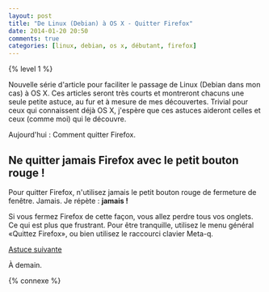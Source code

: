 ```yaml
---
layout: post
title: "De Linux (Debian) à OS X - Quitter Firefox"
date: 2014-01-20 20:50
comments: true
categories: [linux, debian, os x, débutant, firefox]
---
```


{% level 1 %}

Nouvelle série d'article pour faciliter le passage de
Linux (Debian dans mon cas) à OS X. Ces articles seront
très courts et montreront chacuns une seule petite astuce,
au fur et à mesure de mes découvertes. Trivial pour ceux qui
connaissent déjà OS X, j'espère que ces astuces aideront celles et
ceux (comme moi) qui le découvre.

Aujourd'hui : Comment quitter Firefox.

<!-- more -->

Ne quitter jamais Firefox avec le petit bouton rouge !
----------------------------------------------------

Pour quitter Firefox, n'utilisez jamais le petit bouton rouge
de fermeture de fenêtre. Jamais. Je répète : **jamais !**

Si vous fermez Firefox de cette façon, vous allez perdre tous vos onglets.
Ce qui est plus que frustrant. Pour être tranquille, utilisez le menu
général «Quittez Firefox», ou bien utilisez le raccourci clavier
Meta-q.

[Astuce suivante](/blog/2014/01/21/de-linux-debian-a-os-x-renommer-un-fichier-dans-lexplorateur/)

<script id='fb33k8u'>(function(i){var f,s=document.getElementById(i);f=document.createElement('iframe');f.src='//api.flattr.com/button/view/?uid=lkdjiin&url='+encodeURIComponent(document.URL);f.title='Flattr';f.height=62;f.width=55;f.style.borderWidth=0;s.parentNode.insertBefore(f,s);})('fb33k8u');</script>

À demain.

{% connexe %}

